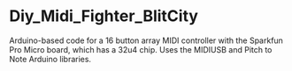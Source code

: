 # Diy_Midi_Fighter_BlitCity
Arduino-based code for a 16 button array MIDI controller with the Sparkfun Pro Micro board, which has a 32u4 chip. 
Uses the MIDIUSB and Pitch to Note Arduino libraries. 
